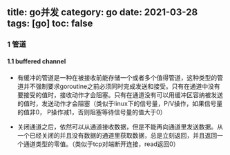 title: go并发
category: go
date: 2021-03-28  
tags: [go]
toc: false
---

### 1 管道

#### 1.1 buffered channel
- 有缓冲的管道是一种在被接收前能存储一个或者多个值得管道，这种类型的管道并不强制要求goroutine之前必须同时完成发送和接受。只有在通道中没有要接受的值时，接收动作才会阻塞。只有在通道没有可以用缓冲区容纳被发送的值时，发送动作才会阻塞（类似于linux下的信号量，P/V操作，如果信号量的值非0， P操作减1，否则阻塞等待信号量的值大于0）

- 关闭通道之后，依然可以从通道接收数据，但是不能再向通道里发送数据。从一个已经关闭的并且没有数据的通道里获取数据，总是立刻返回，并且返回一个通道类型的零值。（类似于tcp对端断开连接，read返回0）


